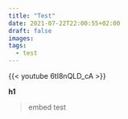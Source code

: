 ```yaml
---
title: "Test"
date: 2021-07-22T22:00:55+02:00
draft: false
images:
tags:
  - test
---
```

{{< youtube 6tI8nQLD_cA >}}

**h1**

>embed test


